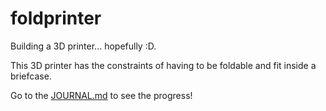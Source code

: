 # foldprinter
Building a 3D printer... hopefully :D.

This 3D printer has the constraints of having to be foldable and fit inside a briefcase.

Go to the [JOURNAL.md](./JOURNAL.md) to see the progress!
